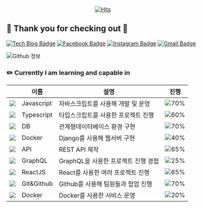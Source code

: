 <div align=center>

[![Hits](https://hits.seeyoufarm.com/api/count/incr/badge.svg?url=https%3A%2F%2Fgithub.com%2Fmaryoh2003)](https://hits.seeyoufarm.com)

</div>

## 🐥 Thank you for checking out 🐥 

[![Tech Blog Badge](http://img.shields.io/badge/-Tech%20blog-black?style=flat-square&logo=github&link=https://medium.com/@maryoh2002)](https://medium.com/@maryoh2002) 
[![Facebook Badge](https://img.shields.io/badge/-Facebook-1877f2?style=flat-square&logo=facebook&logoColor=white&link=https://www.facebook.com/profile.php?id=100036020954491)](https://www.facebook.com/profile.php?id=100036020954491) 
[![Instagram Badge](https://img.shields.io/badge/-Instagram-dd2a7b?style=flat-square&logo=instagram&logoColor=white&link=https://www.instagram.com/0_haribro/?hl=ko)](https://www.instagram.com/0_haribro/?hl=ko) 
[![Gmail Badge](https://img.shields.io/badge/-Gmail-d14836?style=flat-square&logo=Gmail&logoColor=white&link=mailto:haribro2003@gmail.com)](mailto:haribro2003@gmail.com)

![Github 정보](https://github-readme-stats.vercel.app/api?username=maryoh2003&count_private=true&show_icons=true)

### ✏️ Currently I am learning and capable in

||이름|설명|진행|
|---|---|---|---|
|![](https://img.icons8.com/color/24/000000/javascript.png)|Javascript|자바스크립트를 사용해 개발 및 운영|![70%](https://progress-bar.dev/70)|
|![](https://img.icons8.com/color/24/000000/typescript.png)|Typescript|타입스크립트를 사용한 프로젝트 진행|![60%](https://progress-bar.dev/60)|
|![](https://img.icons8.com/color/24/000000/add-database.png)|DB|관계형데이터베이스 환경 구현|![70%](https://progress-bar.dev/70)|
|![](https://img.icons8.com/color/24/000000/django.png)|Docker|Django를 사용해 웹서버 구현|![40%](https://progress-bar.dev/40)|
|![](https://img.icons8.com/color/24/000000/api.png)|API|REST API 제작|![65%](https://progress-bar.dev/65)|
|![](https://img.icons8.com/color/24/000000/graphql.png)|GraphQL|GraphQL을 사용한 프로젝트 진행 경험|![25%](https://progress-bar.dev/25)|
|![](https://img.icons8.com/color/24/000000/react-native.png)|ReactJS|React를 사용한 여러 프로젝트 진행|![65%](https://progress-bar.dev/65)|
|![](https://img.icons8.com/color/24/000000/git.png)|Git&Github|Github를 사용해 팀원들과 협업 진행|![70%](https://progress-bar.dev/70)|
|![](https://img.icons8.com/color/24/000000/docker.png)|Docker|Docker를 사용한 서비스 운영|![20%](https://progress-bar.dev/20)|
